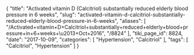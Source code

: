 {
    "title": "Activated vitamin D (Calcitriol) substantially reduced elderly blood pressure in 6 weeks",
    "slug": "activated-vitamin-d-calcitriol-substantially-reduced-elderly-blood-pressure-in-6-weeks",
    "aliases": [
        "/Activated+vitamin+D+Calcitriol+substantially+reduced+elderly+blood+pressure+in+6+weeks+\u2013+Oct+2016",
        "/8824"
    ],
    "tiki_page_id": 8824,
    "date": "2017-10-09",
    "categories": [
        "Hypertension",
        "Calcitriol"
    ],
    "tags": [
        "Calcitriol",
        "Hypertension"
    ]
}